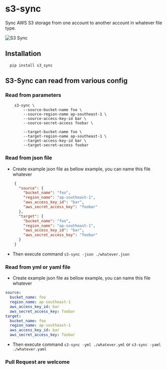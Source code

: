 # s3-sync

Sync AWS S3 storage from one account to another account in whatever file type.


![S3 Sync](s3_sync/images/example.png)

## Installation
```shell
  pip install s3_sync
```

## S3-Sync can read from various config

### Read from parameters
```shell
    s3-sync \
        --source-bucket-name foo \
        --source-region-name ap-southeast-1 \
        --source-access-key-id bar \
        --source-secret-access foobar \
        
        --target-bucket-name foo \
        --target-region-name ap-southeast-1 \
        --target-access-key-id bar \
        --target-secret-access foobar
```

### Read from json file
* Create example json file as bellow example, you can name this file whatever
```json
    {
      "source": {
        "bucket_name": "foo",
        "region_name": "ap-southeast-1",
        "aws_access_key_id": "bar",
        "aws_secret_access_key": "foobar"
      },
      "target": {
        "bucket_name": "foo",
        "region_name": "ap-southeast-1",
        "aws_access_key_id": "bar",
        "aws_secret_access_key": "foobar"
      }
    }
```
* Then execute command `s3-sync -json ./whatever.json`

### Read from yml or yaml file
* Create example json file as bellow example, you can name this file whatever
```yaml
source:
  bucket_name: foo
  region_name: ap-southeast-1
  aws_access_key_id: bar
  aws_secret_access_key: foobar
target:
  bucket_name: foo
  region_name: ap-southeast-1
  aws_access_key_id: bar
  aws_secret_access_key: foobar
```
* Then execute command `s3-sync -yml ./whatever.yml` or `s3-sync -yaml ./whatever.yaml`

### Pull Request are welcome